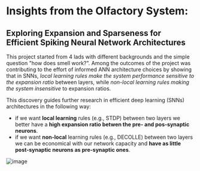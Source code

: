 # Insights from the Olfactory System:
## Exploring Expansion and Sparseness for Efficient Spiking Neural Network Architectures

This project started from 4 lads with different backgrounds and the simple question "how does smell work?". Among the outcomes of the project was contributing to the effort of informed ANN architecture choices by showing that in SNNs, _local learning rules make the system performance sensitive to the expansion ratio_ between layers, while _non-local learning rules making the system insensitive_ to expansion ratios.

This discovery guides further research in efficient deep learning (SNNs) architectures in the following way: 
- if we want **local learning** rules (e.g., STDP) between two layers we better have a **high expansion ratio betwen the pre- and pos-synaptic neurons**.
- if we want **non-local** learning rules (e.g., DECOLLE) between two layers we can be economical with our network capacity and **have as little post-synaptic neurons as pre-synaptic ones**. 


![image](https://github.com/AndreiLix/the-smelly-project/assets/94043928/2a1c7a7e-5474-4769-b365-9843d252f32b)
